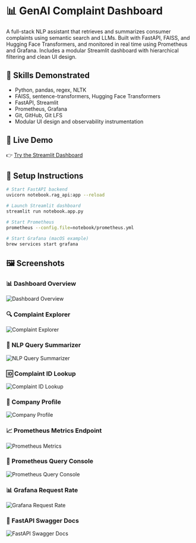 # 📊 GenAI Complaint Dashboard

A full-stack NLP assistant that retrieves and summarizes consumer complaints using semantic search and LLMs. Built with FastAPI, FAISS, and Hugging Face Transformers, and monitored in real time using Prometheus and Grafana. Includes a modular Streamlit dashboard with hierarchical filtering and clean UI design.

## 💼 Skills Demonstrated

- Python, pandas, regex, NLTK
- FAISS, sentence-transformers, Hugging Face Transformers
- FastAPI, Streamlit
- Prometheus, Grafana
- Git, GitHub, Git LFS
- Modular UI design and observability instrumentation

## 🔗 Live Demo

👉 [Try the Streamlit Dashboard](https://sushma-reddy-garlapati-genai-complaint-dashboard.streamlit.app)


## 🚀 Setup Instructions

```bash
# Start FastAPI backend
uvicorn notebook.rag_api:app --reload

# Launch Streamlit dashboard
streamlit run notebook.app.py

# Start Prometheus
prometheus --config.file=notebook/prometheus.yml

# Start Grafana (macOS example)
brew services start grafana
```
## 🖼️ Screenshots

### 📊 Dashboard Overview  
![Dashboard Overview](images/dashboard_overview.png)

### 🔍 Complaint Explorer  
![Complaint Explorer](images/complaint_explorer.png)

### 🧠 NLP Query Summarizer  
![NLP Query Summarizer](images/nlp_query_summarizer.png)

### 🆔 Complaint ID Lookup  
![Complaint ID Lookup](images/complaint_id_lookup.png)

### 🏦 Company Profile  
![Company Profile](images/company_profile_aes_phea.png)

### 📈 Prometheus Metrics Endpoint  
![Prometheus Metrics](images/prometheus_metrics_endpoint.png)

### 🔎 Prometheus Query Console  
![Prometheus Query Console](images/prometheus_query_console.png)

### 📊 Grafana Request Rate  
![Grafana Request Rate](images/grafana_avg_request_duration.png)

### 📜 FastAPI Swagger Docs  
![FastAPI Swagger Docs](images/fastapi_swagger_docs.png)

